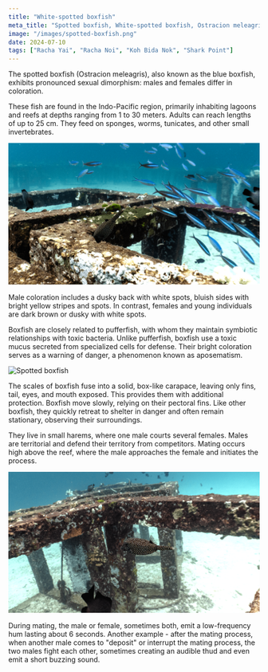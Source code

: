 ```yaml
---
title: "White-spotted boxfish"
meta_title: "Spotted boxfish, White-spotted boxfish, Ostracion meleagris"
image: "/images/spotted-boxfish.png"
date: 2024-07-10
tags: ["Racha Yai", "Racha Noi", "Koh Bida Nok", "Shark Point"]
---
```


The spotted boxfish (Ostracion meleagris), also known as the blue boxfish, exhibits pronounced sexual dimorphism: males and females differ in coloration.

These fish are found in the Indo-Pacific region, primarily inhabiting lagoons and reefs at depths ranging from 1 to 30 meters. Adults can reach lengths of up to 25 cm. They feed on sponges, worms, tunicates, and other small invertebrates.

![Spotted boxfish](https://github.com/Muratov-Egor/diversnotes/blob/master/assets/images/spotted-boxfish-1.png?raw=true "Spotted boxfish")

Male coloration includes a dusky back with white spots, bluish sides with bright yellow stripes and spots. In contrast, females and young individuals are dark brown or dusky with white spots.

Boxfish are closely related to pufferfish, with whom they maintain symbiotic relationships with toxic bacteria. Unlike pufferfish, boxfish use a toxic mucus secreted from specialized cells for defense. Their bright coloration serves as a warning of danger, a phenomenon known as aposematism.

![Spotted boxfish](https://github.com/Muratov-Egor/diversnotes/blob/master/assets/images/spotted-boxfish-2.png?raw=true "Spotted boxfish")

The scales of boxfish fuse into a solid, box-like carapace, leaving only fins, tail, eyes, and mouth exposed. This provides them with additional protection. Boxfish move slowly, relying on their pectoral fins. Like other boxfish, they quickly retreat to shelter in danger and often remain stationary, observing their surroundings.

They live in small harems, where one male courts several females. Males are territorial and defend their territory from competitors. Mating occurs high above the reef, where the male approaches the female and initiates the process.

![Spotted boxfish](https://github.com/Muratov-Egor/diversnotes/blob/master/assets/images/spotted-boxfish-3.png?raw=true "Spotted boxfish")

During mating, the male or female, sometimes both, emit a low-frequency hum lasting about 6 seconds. Another example - after the mating process, when another male comes to "deposit" or interrupt the mating process, the two males fight each other, sometimes creating an audible thud and even emit a short buzzing sound.






